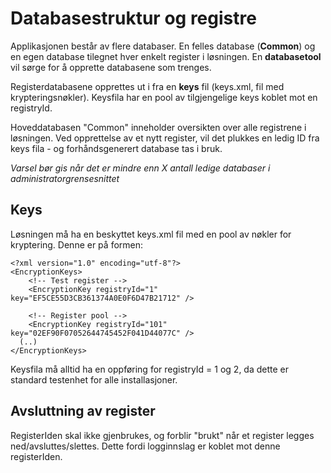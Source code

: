 # Databasestruktur og registre

Applikasjonen består av flere databaser. En felles database (**Common**) og en egen database tilegnet hver enkelt register i løsningen. En **databasetool** vil sørge for å opprette databasene som trenges. 

Registerdatabasene opprettes ut i fra en **keys** fil (keys.xml, fil med krypteringsnøkler). Keysfila har en pool av tilgjengelige keys koblet mot en registryId. 

Hoveddatabasen "Common" inneholder oversikten over alle registrene i løsningen. Ved opprettelse av et nytt register, vil det plukkes en ledig ID fra keys fila - og forhåndsgenerert database tas i bruk.

*Varsel bør gis når det er mindre enn X antall ledige databaser i administratorgrensesnittet*

## Keys

Løsningen må ha en beskyttet keys.xml fil med en pool av nøkler for kryptering. Denne er på formen:

```
<?xml version="1.0" encoding="utf-8"?>
<EncryptionKeys>
	<!-- Test register -->
	<EncryptionKey registryId="1" key="EF5CE55D3CB361374A0E0F6D47B21712" />
	
	<!-- Register pool -->
	<EncryptionKey registryId="101" key="02EF90F07052644745452F041D44077C" />
  (..)
</EncryptionKeys>
```

Keysfila må alltid ha en oppføring for registryId = 1 og 2, da dette er standard testenhet for alle installasjoner.

## Avsluttning av register

RegisterIden skal ikke gjenbrukes, og forblir "brukt" når et register legges ned/avsluttes/slettes. Dette fordi logginnslag er koblet mot denne registerIden.
